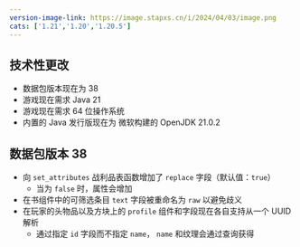 ```yaml
---
version-image-link: https://image.stapxs.cn/i/2024/04/03/image.png
cats: ['1.21','1.20','1.20.5']
---
```

## 技术性更改
* 数据包版本现在为 38
* 游戏现在需求 Java 21
* 游戏现在需求 64 位操作系统
* 内置的 Java 发行版现在为 微软构建的 OpenJDK 21.0.2

## 数据包版本 38
* 向 `set_attributes` 战利品表函数增加了 `replace` 字段（默认值：`true`）
    * 当为 `false` 时，属性会增加
* 在书组件中的可筛选条目 `text` 字段被重命名为 `raw` 以避免歧义
* 在玩家的头物品以及方块上的 `profile` 组件和字段现在各自支持从一个 UUID 解析
    * 通过指定 `id` 字段而不指定 `name`， `name` 和纹理会通过查询获得